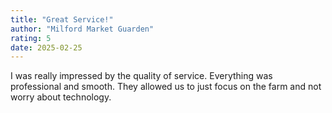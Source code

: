 ```yaml
---
title: "Great Service!"
author: "Milford Market Guarden"
rating: 5
date: 2025-02-25
---
```


I was really impressed by the quality of service. Everything was professional and smooth. They allowed us to just focus on the farm and not worry about technology.